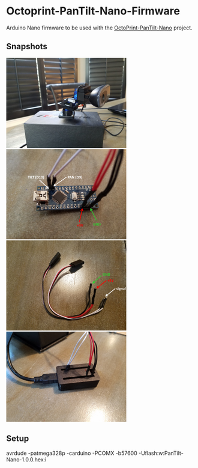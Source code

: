 # Octoprint-PanTilt-Nano-Firmware

Arduino Nano firmware to be used with the [OctoPrint-PanTilt-Nano](https://github.com/c-devine/OctoPrint-PanTilt-Nano) project.

## Snapshots

<img src="https://raw.githubusercontent.com/c-devine/OctoPrint-PanTilt-Nano-Firmware/snapshots/assets/img/webcam.png?raw=true" width="320" height="240">
<img src="https://raw.githubusercontent.com/c-devine/OctoPrint-PanTilt-Nano-Firmware/snapshots/assets/img/nano.png?raw=true" width="320" height="240">
<img src="https://raw.githubusercontent.com/c-devine/OctoPrint-PanTilt-Nano-Firmware/snapshots/assets/img/harness.png?raw=true" width="320" height="240">
<img src="https://raw.githubusercontent.com/c-devine/OctoPrint-PanTilt-Nano-Firmware/snapshots/assets/img/case.png?raw=true" width="320" height="240">


## Setup

avrdude -patmega328p -carduino -PCOMX -b57600 -Uflash:w:PanTilt-Nano-1.0.0.hex:i 


